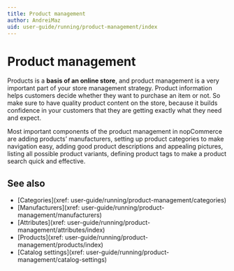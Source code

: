 ```yaml
---
title: Product management
author: AndreiMaz
uid: user-guide/running/product-management/index
---
```

# Product management

Products is a **basis of an online store**, and product management is a very important part of your store management strategy. Product information helps customers decide whether they want to purchase an item or not. So make sure to have quality product content on the store, because it builds confidence in your customers that they are getting exactly what they need and expect.

Most important components of the product management in nopCommerce are adding products’ manufacturers, setting up product categories to make navigation easy, adding good product descriptions and appealing pictures, listing all possible product variants, defining product tags to make a product search quick and effective.

## See also

* [Categories](xref: user-guide/running/product-management/categories)
* [Manufacturers](xref: user-guide/running/product-management/manufacturers)
* [Attributes](xref: user-guide/running/product-management/attributes/index)
* [Products](xref: user-guide/running/product-management/products/index)
* [Catalog settings](xref: user-guide/running/product-management/catalog-settings)
